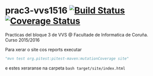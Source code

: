 # prac3-vvs1516 [![Build Status](https://travis-ci.org/Kaizo88/prac3-vvs1516.svg)](https://travis-ci.org/Kaizo88/prac3-vvs1516) [![Coverage Status](https://coveralls.io/repos/Kaizo88/prac3-vvs1516/badge.svg?branch=master&service=github)](https://coveralls.io/github/Kaizo88/prac3-vvs1516?branch=master)
Practicas del bloque 3 de VVS @ Facultade de Informatica de Coruña. Curso 2015/2016

Para xerar o site cos reports executar
```python
"mvn test org.pitest:pitest-maven:mutationCoverage site"
```
e estes xeraranse na carpeta 
```bash target/site/index.html ```
  
